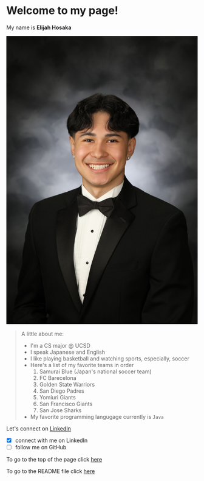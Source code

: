 # Welcome to my page!  

My name is **Elijah Hosaka**  

![picture of me](me.jpeg)  

> A little about me:  
> - I'm a CS major @ UCSD  
> - I speak Japanese and English   
> - I like playing basketball and watching sports, especially, soccer  
> - Here's a list of my favorite teams in order   
>   1. Samurai Blue (Japan's national soccer team)  
>   2. FC Barecelona  
>   3. Golden State Warriors  
>   4. San Diego Padres  
>   5. Yomiuri Giants  
>   6. San Francisco Giants  
>   7. San Jose Sharks  
> - My favorite programming langugage currently is `Java`  

Let's connect on [LinkedIn](https://www.linkedin.com/in/elijah-hosaka/)  

- [x] connect with me on LinkedIn  
- [ ] follow me on GitHub  

To go to the top of the page click [here](#welcome-to-my-page)  

To go to the README file click [here](README.md)